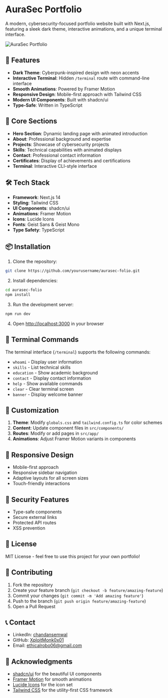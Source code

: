 # AuraSec Portfolio

A modern, cybersecurity-focused portfolio website built with Next.js, featuring a sleek dark theme, interactive animations, and a unique terminal interface.

![AuraSec Portfolio](screenshot.png)

## 🌟 Features

- **Dark Theme**: Cyberpunk-inspired design with neon accents
- **Interactive Terminal**: Hidden `/terminal` route with command-line interface
- **Smooth Animations**: Powered by Framer Motion
- **Responsive Design**: Mobile-first approach with Tailwind CSS
- **Modern UI Components**: Built with shadcn/ui
- **Type-Safe**: Written in TypeScript

## 🚀 Core Sections

- **Hero Section**: Dynamic landing page with animated introduction
- **About**: Professional background and expertise
- **Projects**: Showcase of cybersecurity projects
- **Skills**: Technical capabilities with animated displays
- **Contact**: Professional contact information
- **Certificates**: Display of achievements and certifications
- **Terminal**: Interactive CLI-style interface

## 🛠️ Tech Stack

- **Framework**: Next.js 14
- **Styling**: Tailwind CSS
- **UI Components**: shadcn/ui
- **Animations**: Framer Motion
- **Icons**: Lucide Icons
- **Fonts**: Geist Sans & Geist Mono
- **Type Safety**: TypeScript

## 📦 Installation

1. Clone the repository:

```bash
git clone https://github.com/yourusername/aurasec-folio.git
```

2. Install dependencies:

```bash
cd aurasec-folio
npm install
```

3. Run the development server:

```bash
npm run dev
```

4. Open [http://localhost:3000](http://localhost:3000) in your browser

## 🔧 Terminal Commands

The terminal interface (`/terminal`) supports the following commands:

- `whoami` - Display user information
- `skills` - List technical skills
- `education` - Show academic background
- `contact` - Display contact information
- `help` - Show available commands
- `clear` - Clear terminal screen
- `banner` - Display welcome banner

## 🎨 Customization

1. **Theme**: Modify `globals.css` and `tailwind.config.ts` for color schemes
2. **Content**: Update component files in `src/components/`
3. **Routes**: Modify or add pages in `src/app/`
4. **Animations**: Adjust Framer Motion variants in components

## 📱 Responsive Design

- Mobile-first approach
- Responsive sidebar navigation
- Adaptive layouts for all screen sizes
- Touch-friendly interactions

## 🔐 Security Features

- Type-safe components
- Secure external links
- Protected API routes
- XSS prevention

## 📄 License

MIT License - feel free to use this project for your own portfolio!

## 🤝 Contributing

1. Fork the repository
2. Create your feature branch (`git checkout -b feature/amazing-feature`)
3. Commit your changes (`git commit -m 'Add amazing feature'`)
4. Push to the branch (`git push origin feature/amazing-feature`)
5. Open a Pull Request

## 📞 Contact

- LinkedIn: [chandansemwal](https://www.linkedin.com/in/chandansemwal)
- GitHub: [XploitMonk0x01](https://github.com/XploitMonk0x01)
- Email: ethicalrobo06@gmail.com

## 🙏 Acknowledgments

- [shadcn/ui](https://ui.shadcn.com/) for the beautiful UI components
- [Framer Motion](https://www.framer.com/motion/) for smooth animations
- [Lucide Icons](https://lucide.dev/) for the icon set
- [Tailwind CSS](https://tailwindcss.com/) for the utility-first CSS framework
